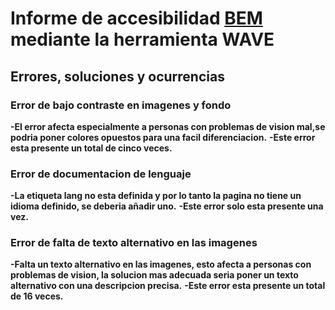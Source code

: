 # Informe de accesibilidad [BEM](http://getbem.com/) mediante la herramienta WAVE

## Errores, soluciones y ocurrencias

### Error de bajo contraste en imagenes y fondo
**-El error afecta especialmente a personas con problemas de vision mal,se podria poner colores opuestos para una facil diferenciacion.**
**-Este error esta presente un total de cinco veces.**

### Error de documentacion de lenguaje
**-La etiqueta lang no esta definida y por lo tanto la pagina no tiene un idioma definido, se deberia añadir uno.**
**-Este error solo esta presente una vez.**

### Error de falta de texto alternativo en las imagenes
**-Falta un texto alternativo en las imagenes, esto afecta a personas con problemas de vision, la solucion mas adecuada seria poner un texto alternativo con una descripcion precisa.**
**-Este error esta presente un total de 16 veces.**
